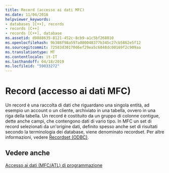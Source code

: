 ```yaml
---
title: Record (accesso ai dati MFC)
ms.date: 11/04/2016
helpviewer_keywords:
- databases [C++], records
- records [C++]
- records [C++], database
ms.assetid: d9888635-8121-452c-8cb9-a1c5bf268010
ms.openlocfilehash: 9b308f98a597a080048377b345c27cb5862e5f12
ms.sourcegitcommit: 72583d30170d6ef29ea5c6848dc00169f2c909aa
ms.translationtype: MT
ms.contentlocale: it-IT
ms.lasthandoff: 04/18/2019
ms.locfileid: "59033272"
---
```

# <a name="record-mfc-data-access"></a>Record (accesso ai dati MFC)

Un record è una raccolta di dati che riguardano una singola entità, ad esempio un account o un cliente, archiviato in una tabella, ovvero in una riga della tabella. Un record è costituito da un gruppo di colonne contigue, dette anche campi, che contengono dati di vario tipo. In MFC un set di record selezionati da un'origine dati, definito spesso anche set di risultati secondo la terminologia dei database, viene denominato recordset. Per altre informazioni, vedere [Recordset (ODBC)](../data/odbc/recordset-odbc.md).

## <a name="see-also"></a>Vedere anche

[Accesso ai dati (MFC/ATL) di programmazione](../data/data-access-programming-mfc-atl.md)